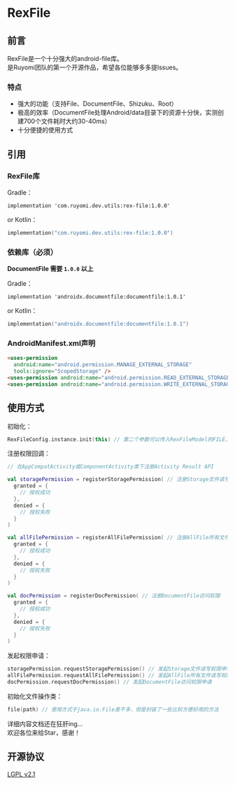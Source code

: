 # RexFile

## 前言
RexFile是一个十分强大的android-file库。  
是Ruyomi团队的第一个开源作品，希望各位能够多多提Issues。

### 特点
 - 强大的功能（支持File、DocumentFile、Shizuku、Root）
 - 极高的效率（DocumentFile处理Android/data目录下的资源十分快，实测创建700个文件耗时大约30-40ms）
 - 十分便捷的使用方式
   
## 引用

### RexFile库

Gradle：
```Gradle
implementation 'com.ruyomi.dev.utils:rex-file:1.0.0'
```
or
Kotlin：
```Kotlin
implementation("com.ruyomi.dev.utils:rex-file:1.0.0")
```
### 依赖库（必须）
**DocumentFile 需要 `1.0.0` 以上**

Gradle：
```Gradle
implementation 'androidx.documentfile:documentfile:1.0.1'
```
or
Kotlin：
```Kotlin
implementation("androidx.documentfile:documentfile:1.0.1")
```

### AndroidManifest.xml声明
```Html
<uses-permission
  android:name="android.permission.MANAGE_EXTERNAL_STORAGE"
  tools:ignore="ScopedStorage" />
<uses-permission android:name="android.permission.READ_EXTERNAL_STORAGE" />
<uses-permission android:name="android.permission.WRITE_EXTERNAL_STORAGE" />
```

## 使用方式

初始化：
```Kotlin
RexFileConfig.instance.init(this) // 第二个参数可以传入RexFileModel的FILE、DOCUMENT、SHIZUKU、ROOT四种操作模式
```

注册权限回调：
```Kotlin
// 在AppCompatActivity或ComponentActivity类下注册Activity Result API

val storagePermission = registerStoragePermission( // 注册Storage文件读写权限
  granted = {
    // 授权成功
  },
  denied = {
    // 授权失败
  }
)

val allFilePermission = registerAllFilePermission( // 注册AllFile所有文件读写权限
  granted = {
    // 授权成功
  },
  denied = {
    // 授权失败
  }
)

val docPermission = registerDocPermission( // 注册DocumentFile访问权限
  granted = {
    // 授权成功
  },
  denied = {
    // 授权失败
  }
)
```

发起权限申请：
```Kotlin
storagePermission.requestStoragePermission() // 发起Storage文件读写权限申请
allFilePermission.requestAllFilePermission() // 发起AllFile所有文件读写权限申请
docPermission.requestDocPermission() // 发起DocumentFile访问权限申请
```

初始化文件操作类：
```Kotlin
file(path) // 使用方式于java.io.File差不多，但是封装了一些比较方便好用的方法
```

详细内容文档还在狂肝ing...  
欢迎各位来给Star，感谢！

## 开源协议
[LGPL v2.1](https://www.gnu.org/licenses/old-licenses/lgpl-2.1.txt)
